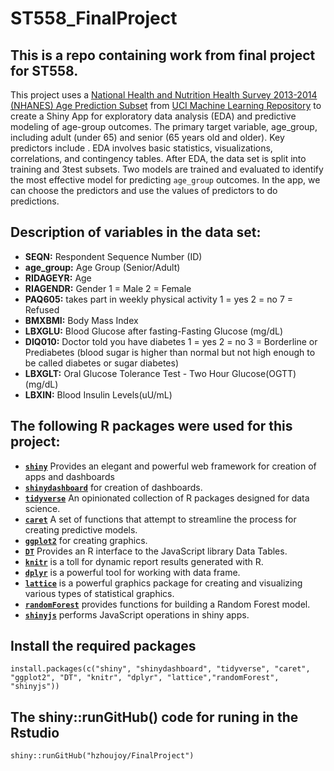 # ST558_FinalProject

## This is a repo containing work from final project for ST558. 

This project uses a [National Health and Nutrition Health Survey 2013-2014 (NHANES) Age Prediction Subset](https://archive.ics.uci.edu/dataset/887/national+health+and+nutrition+health+survey+2013-2014+(nhanes)+age+prediction+subset) from [UCI Machine Learning Repository](https://archive.ics.uci.edu) to create a Shiny App for exploratory data analysis (EDA) and predictive modeling of age-group outcomes. The primary target variable, age_group, including adult (under 65) and senior (65 years old and older). Key predictors include . EDA involves basic statistics, visualizations, correlations, and contingency tables. After EDA, the data set is split into training and 3test subsets. Two models are trained and evaluated to identify the most effective model for predicting `age_group` outcomes. In the app, we can choose the predictors and use the values of predictors to do predictions.

## Description of variables in the data set:   
+ **SEQN:** Respondent Sequence Number (ID)  
+ **age_group:** Age Group (Senior/Adult)  
+ **RIDAGEYR:** Age   
+ **RIAGENDR:** Gender 1 = Male 2  = Female
+ **PAQ605:** takes part in weekly physical activity 1 = yes 2 = no 7 = Refused  
+ **BMXBMI:** Body Mass Index 
+ **LBXGLU:** Blood Glucose after fasting-Fasting Glucose (mg/dL)  
+ **DIQ010:** Doctor told you have diabetes 1 = yes 2 = no 3 = Borderline or Prediabetes (blood sugar is higher than normal but not high enough to be called diabetes or sugar diabetes)
+ **LBXGLT:** Oral Glucose Tolerance Test - Two Hour Glucose(OGTT)(mg/dL)   
+ **LBXIN:** Blood Insulin Levels(uU/mL)

## The following R packages were used for this project:  
+ [**`shiny`**](https://cran.r-project.org/web/packages/shiny/index.html/) Provides an elegant and powerful web framework for creation of apps and dashboards  
+ [**`shinydashboard`**](https://cran.r-project.org/web/packages/shinydashboard/index.html) for creation of dashboards.  
+ [**`tidyverse`**](https://www.tidyverse.org/) An opinionated collection of R packages designed for data science.  
+ [**`caret`**](https://cran.r-project.org/web/packages/caret/) A set of functions that attempt to streamline the process for creating predictive models.  
+ [**`ggplot2`**](https://ggplot2.tidyverse.org/) for creating graphics. 
+ [**`DT`**](https://rstudio.github.io/DT/) Provides an R interface to the JavaScript library Data Tables.  
+ [**`knitr`**](https://cran.r-project.org/web/packages/knitr/index.html) is a toll for dynamic report results generated with R.  
+ [**`dplyr`**](https://cran.r-project.org/web/packages/dplyr/index.html) is a powerful tool for working with data frame.  
+ [**`lattice`**](https://cran.r-project.org/web/packages/lattice/index.html) is a powerful graphics package for creating and visualizing various types of statistical graphics.  
+ [**`randomForest`**](https://cran.r-project.org/web/packages/randomForest/index.html) provides functions for building a Random Forest model.   
+ [**`shinyjs`**](https://cran.r-project.org/web/packages/shinyjs/index.html) performs JavaScript operations in shiny apps.    

## Install the required packages  
```
install.packages(c("shiny", "shinydashboard", "tidyverse", "caret", "ggplot2", "DT", "knitr", "dplyr", "lattice","randomForest", "shinyjs"))
```

## The shiny::runGitHub() code for runing in the Rstudio  

```
shiny::runGitHub("hzhoujoy/FinalProject")

```
